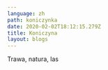 ```yaml
---
language: zh
path: koniczynka
date: 2020-02-02T18:12:15.279Z
title: Koniczyna
layout: blogs
---
```

Trawa, natura, las
